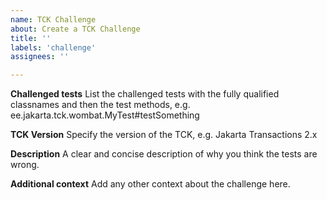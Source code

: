 ```yaml
---
name: TCK Challenge
about: Create a TCK Challenge
title: ''
labels: 'challenge'
assignees: ''

---
```


**Challenged tests**
List the challenged tests with the fully qualified classnames and then the test methods, e.g.
ee.jakarta.tck.wombat.MyTest#testSomething

**TCK Version**
Specify the version of the TCK, e.g. Jakarta Transactions 2.x

**Description**
A clear and concise description of why you think the tests are wrong.

**Additional context**
Add any other context about the challenge here.

